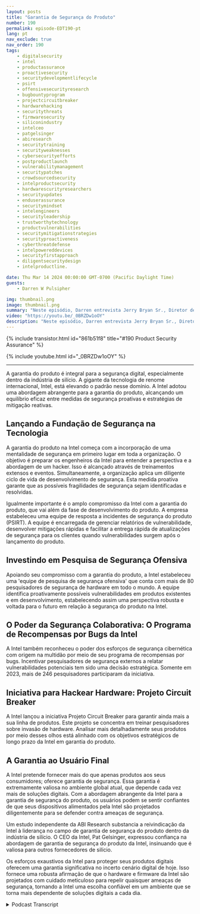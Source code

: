 ```yaml
---
layout: posts
title: "Garantia de Segurança do Produto"
number: 190
permalink: episode-EDT190-pt
lang: pt
nav_exclude: true
nav_order: 190
tags:
    - digitalsecurity
    - intel
    - productassurance
    - proactivesecurity
    - securitydevelopmentlifecycle
    - psirt
    - offensivesecurityresearch
    - bugbountyprogram
    - projectcircuitbreaker
    - hardwarehacking
    - securitythreats
    - firmwaresecurity
    - siliconindustry
    - intelceo
    - patgelsinger
    - abiresearch
    - securitytraining
    - securityweaknesses
    - cybersecurityefforts
    - postproductlaunch
    - vulnerabilitymanagement
    - securitypatches
    - crowdsourcedsecurity
    - intelproductsecurity
    - hardwarescurityresearchers
    - securityupdates
    - enduserassurance
    - securitymindset
    - intelengineers
    - securityleadership
    - trustworthytechnology
    - productvulnerabilities
    - securitymitigationstrategies
    - securityproactiveness
    - cyberthreatdefense
    - intelpowereddevices
    - securityfirstapproach
    - diligentsecuritydesign
    - intelproductline.

date: Thu Mar 14 2024 00:00:00 GMT-0700 (Pacific Daylight Time)
guests:
    - Darren W Pulsipher

img: thumbnail.png
image: thumbnail.png
summary: "Neste episódio, Darren entrevista Jerry Bryan Sr., Diretor de Garantia de Produto na Intel e podcaster colega de Chips e Salsa. Eles descobrem os aspectos de Zero Trust da garantia de produto para um fabricante de silício."
video: "https://youtu.be/_0BRZDw1oOY"
description: "Neste episódio, Darren entrevista Jerry Bryan Sr., Diretor de Garantia de Produto na Intel e podcaster colega de Chips e Salsa. Eles descobrem os aspectos de Zero Trust da garantia de produto para um fabricante de silício."
---
```


<div>
{% include transistor.html id="861b51f8" title="#190 Product Security Assurance" %}

{% include youtube.html id="_0BRZDw1oOY" %}
</div>

---

A garantia do produto é integral para a segurança digital, especialmente dentro da indústria de silício. A gigante da tecnologia de renome internacional, Intel, está elevando o padrão nesse domínio. A Intel adotou uma abordagem abrangente para a garantia do produto, alcançando um equilíbrio eficaz entre medidas de segurança proativas e estratégias de mitigação reativas.

## Lançando a Fundação de Segurança na Tecnologia

A garantia do produto na Intel começa com a incorporação de uma mentalidade de segurança em primeiro lugar em toda a organização. O objetivo é preparar os engenheiros da Intel para entender a perspectiva e a abordagem de um hacker. Isso é alcançado através de treinamentos extensos e eventos. Simultaneamente, a organização aplica um diligente ciclo de vida de desenvolvimento de segurança. Esta medida proativa garante que as possíveis fragilidades de segurança sejam identificadas e resolvidas.

Igualmente importante é o amplo compromisso da Intel com a garantia do produto, que vai além da fase de desenvolvimento do produto. A empresa estabeleceu uma equipe de resposta a incidentes de segurança do produto (PSIRT). A equipe é encarregada de gerenciar relatórios de vulnerabilidade, desenvolver mitigações rápidas e facilitar a entrega rápida de atualizações de segurança para os clientes quando vulnerabilidades surgem após o lançamento do produto.

## Investindo em Pesquisa de Segurança Ofensiva

Apoiando seu compromisso com a garantia do produto, a Intel estabeleceu uma 'equipe de pesquisa de segurança ofensiva' que conta com mais de 80 pesquisadores de segurança de hardware em todo o mundo. A equipe identifica proativamente possíveis vulnerabilidades em produtos existentes e em desenvolvimento, estabelecendo assim uma perspectiva robusta e voltada para o futuro em relação à segurança do produto na Intel.

## O Poder da Segurança Colaborativa: O Programa de Recompensas por Bugs da Intel

A Intel também reconheceu o poder dos esforços de segurança cibernética com origem na multidão por meio de seu programa de recompensas por bugs. Incentivar pesquisadores de segurança externos a relatar vulnerabilidades potenciais tem sido uma decisão estratégica. Somente em 2023, mais de 246 pesquisadores participaram da iniciativa.

## Iniciativa para Hackear Hardware: Projeto Circuit Breaker

A Intel lançou a iniciativa Projeto Circuit Breaker para garantir ainda mais a sua linha de produtos. Este projeto se concentra em treinar pesquisadores sobre invasão de hardware. Analisar mais detalhadamente seus produtos por meio desses olhos está alinhado com os objetivos estratégicos de longo prazo da Intel em garantia do produto.

## A Garantia ao Usuário Final

A Intel pretende fornecer mais do que apenas produtos aos seus consumidores; oferece garantia de segurança. Essa garantia é extremamente valiosa no ambiente global atual, que depende cada vez mais de soluções digitais. Com a abordagem abrangente da Intel para a garantia de segurança do produto, os usuários podem se sentir confiantes de que seus dispositivos alimentados pela Intel são projetados diligentemente para se defender contra ameaças de segurança.

Um estudo independente da ABI Research substancia a reivindicação da Intel à liderança no campo de garantia de segurança do produto dentro da indústria de silício. O CEO da Intel, Pat Gelsinger, expressou confiança na abordagem de garantia de segurança do produto da Intel, insinuando que é valiosa para outros fornecedores de silício.

Os esforços exaustivos da Intel para proteger seus produtos digitais oferecem uma garantia significativa no incerto cenário digital de hoje. Isso fornece uma robusta afirmação de que o hardware e firmware da Intel são projetados com cuidado meticuloso para repelir quaisquer ameaças de segurança, tornando a Intel uma escolha confiável em um ambiente que se torna mais dependente de soluções digitais a cada dia.



<details>
<summary> Podcast Transcript </summary>

<p></p>

</details>
